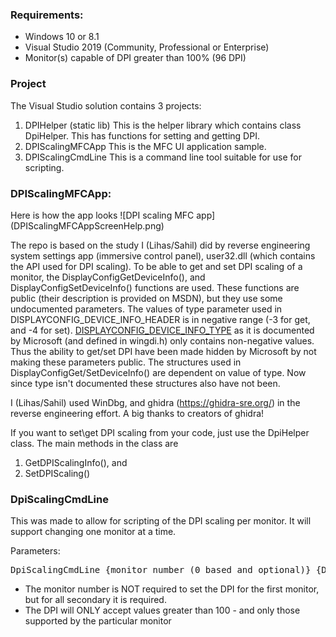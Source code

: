 <h3>Requirements:</h3>

* Windows 10 or 8.1
* Visual Studio 2019 (Community, Professional or Enterprise)
* Monitor(s) capable of DPI greater than 100% (96 DPI)

<h3>Project</h3>
The Visual Studio solution contains 3 projects:

1. DPIHelper (static lib)
This is the helper library which contains class DpiHelper. This has functions for setting and getting DPI.
1. DPIScalingMFCApp
This is the MFC UI application sample.
1. DPIScalingCmdLine
This is a command line tool suitable for use for scripting.

<h3>DPIScalingMFCApp:</h3>
Here is how the app looks
![DPI scaling MFC app](DPIScalingMFCAppScreenHelp.png)

The repo is based on the study I (Lihas/Sahil) did by reverse engineering system settings app (immersive control panel), user32.dll (which contains the API used for DPI scaling).
To be able to get and set DPI scaling of a monitor, the DisplayConfigGetDeviceInfo(), and DisplayConfigSetDeviceInfo() functions are used.
These functions are public (their description is provided on MSDN), but they use some undocumented parameters.
The values of type parameter used in DISPLAYCONFIG_DEVICE_INFO_HEADER is in negative range (-3 for get, and -4 for set).
[DISPLAYCONFIG_DEVICE_INFO_TYPE](https://docs.microsoft.com/en-us/windows/win32/api/wingdi/ne-wingdi-displayconfig_device_info_type) as it is
documented by Microsoft (and defined in wingdi.h) only contains non-negative values. Thus the ability to get/set DPI
have been made hidden by Microsoft by not making these parameters public.
The structures used in DisplayConfigGet/SetDeviceInfo() are dependent on value of type. Now since type isn't documented
these structures also have not been.

I (Lihas/Sahil) used WinDbg, and ghidra (https://ghidra-sre.org/) in the reverse engineering effort. A big thanks to creators of ghidra!

If you want to set\get DPI scaling from your code, just use the DpiHelper class. The main methods in the class are
1. GetDPIScalingInfo(), and
1. SetDPIScaling()

<h3>DpiScalingCmdLine</h3>
This was made to allow for scripting of the DPI scaling per monitor. It will support changing one monitor at a time.

Parameters: 

<pre>DpiScalingCmdLine {monitor number (0 based and optional)} {DPI to use}</pre>

* The monitor number is NOT required to set the DPI for the first monitor, but for all secondary it is required.
* The DPI will ONLY accept values greater than 100 - and only those supported by the particular monitor